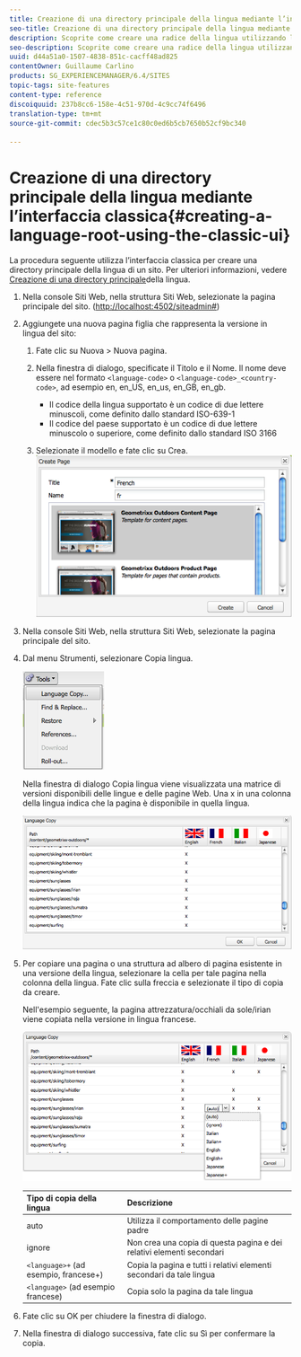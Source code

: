 ```yaml
---
title: Creazione di una directory principale della lingua mediante l’interfaccia classica
seo-title: Creazione di una directory principale della lingua mediante l’interfaccia classica
description: Scoprite come creare una radice della lingua utilizzando l’interfaccia classica.
seo-description: Scoprite come creare una radice della lingua utilizzando l’interfaccia classica.
uuid: d44a51a0-1507-4838-851c-cacff48ad825
contentOwner: Guillaume Carlino
products: SG_EXPERIENCEMANAGER/6.4/SITES
topic-tags: site-features
content-type: reference
discoiquuid: 237b8cc6-158e-4c51-970d-4c9cc74f6496
translation-type: tm+mt
source-git-commit: cdec5b3c57ce1c80c0ed6b5cb7650b52cf9bc340

---
```



# Creazione di una directory principale della lingua mediante l’interfaccia classica{#creating-a-language-root-using-the-classic-ui}

La procedura seguente utilizza l’interfaccia classica per creare una directory principale della lingua di un sito. Per ulteriori informazioni, vedere [Creazione di una directory principale](/help/sites-administering/tc-prep.md#creating-a-language-root)della lingua.

1. Nella console Siti Web, nella struttura Siti Web, selezionate la pagina principale del sito. ([http://localhost:4502/siteadmin#](http://localhost:4502/siteadmin#))
1. Aggiungete una nuova pagina figlia che rappresenta la versione in lingua del sito:

   1. Fate clic su Nuova > Nuova pagina.
   1. Nella finestra di dialogo, specificate il Titolo e il Nome. Il nome deve essere nel formato `<language-code>` o `<language-code>_<country-code>`, ad esempio en, en_US, en_us, en_GB, en_gb.

      * Il codice della lingua supportato è un codice di due lettere minuscoli, come definito dallo standard ISO-639-1
      * Il codice del paese supportato è un codice di due lettere minuscolo o superiore, come definito dallo standard ISO 3166
   1. Selezionate il modello e fate clic su Crea.
   ![newpage](assets/newpagefr.png)

1. Nella console Siti Web, nella struttura Siti Web, selezionate la pagina principale del sito.
1. Dal menu Strumenti, selezionare Copia lingua.

   ![toolslanguage agecopy](assets/toolslanguagecopy.png)

   Nella finestra di dialogo Copia lingua viene visualizzata una matrice di versioni disponibili delle lingue e delle pagine Web. Una x in una colonna della lingua indica che la pagina è disponibile in quella lingua.

   ![languagecopydialog](assets/languagecopydialog.png)

1. Per copiare una pagina o una struttura ad albero di pagina esistente in una versione della lingua, selezionare la cella per tale pagina nella colonna della lingua. Fate clic sulla freccia e selezionate il tipo di copia da creare.

   Nell&#39;esempio seguente, la pagina attrezzatura/occhiali da sole/irian viene copiata nella versione in lingua francese.

   ![languagecopydilogdropdown](assets/languagecopydilogdropdown.png)

   | Tipo di copia della lingua | Descrizione |
   |---|---|
   | auto | Utilizza il comportamento delle pagine padre |
   | ignore | Non crea una copia di questa pagina e dei relativi elementi secondari |
   | `<language>+` (ad esempio, francese+) | Copia la pagina e tutti i relativi elementi secondari da tale lingua |
   | `<language>` (ad esempio francese) | Copia solo la pagina da tale lingua |

1. Fate clic su OK per chiudere la finestra di dialogo.
1. Nella finestra di dialogo successiva, fate clic su Sì per confermare la copia.

